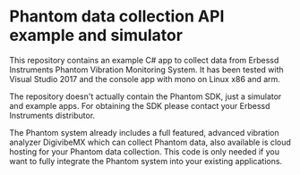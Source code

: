 # Phantom data collection API example and simulator

This repository contains an example C# app to collect data from Erbessd Instruments Phantom Vibration Monitoring System. It has been tested with Visual Studio 2017 and the console app with mono on Linux x86 and arm.

The repository doesn't actually contain the Phantom SDK, just a simulator and example apps. For obtaining the SDK please contact your Erbessd Instruments distributor.

The Phantom system already includes a full featured, advanced vibration analyzer DigivibeMX which can collect Phantom data, also available is cloud hosting for your Phantom data collection. This code is only needed if you want to fully integrate the Phantom system into your existing applications.


